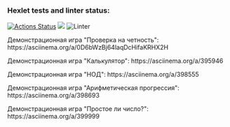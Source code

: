 ### Hexlet tests and linter status:
[![Actions Status](https://github.com/LiubovButorina/frontend-project-lvl1/workflows/hexlet-check/badge.svg)](https://github.com/LiubovButorina/frontend-project-lvl1/actions)
<a href="https://codeclimate.com/github/codeclimate/codeclimate/maintainability"><img src="https://api.codeclimate.com/v1/badges/a99a88d28ad37a79dbf6/maintainability" /></a>
![Linter](https://github.com/LiubovButorina/frontend-project-lvl1/workflows/Linter/badge.svg)
<p>Демонстрационная игра "Проверка на четность": https://asciinema.org/a/0D6bWzBj64laqDcHifaKRHX2H </p>
<p>Демонстрационная игра "Калькулятор": https://asciinema.org/a/395946 </p>
<p>Демонстрационная игра "НОД": https://asciinema.org/a/398555 </p>
<p>Демонстрационная игра "Арифметическая прогрессия": https://asciinema.org/a/398693 </p>
<p>Демонстрационная игра "Простое ли число?": https://asciinema.org/a/399999 </p>